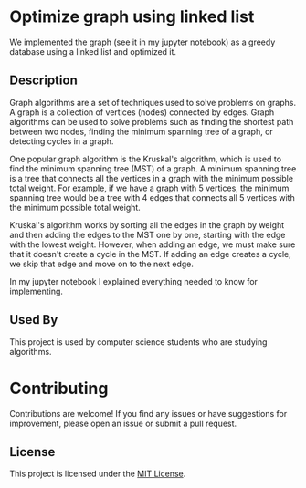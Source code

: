
# Optimize graph using linked list

We implemented the graph (see it in my jupyter notebook) as a greedy database using a linked list and optimized it.



## Description



Graph algorithms are a set of techniques used to solve problems on graphs. A graph is a collection of vertices (nodes) connected by edges. Graph algorithms can be used to solve problems such as finding the shortest path between two nodes, finding the minimum spanning tree of a graph, or detecting cycles in a graph.

One popular graph algorithm is the Kruskal's algorithm, which is used to find the minimum spanning tree (MST) of a graph. A minimum spanning tree is a tree that connects all the vertices in a graph with the minimum possible total weight. For example, if we have a graph with 5 vertices, the minimum spanning tree would be a tree with 4 edges that connects all 5 vertices with the minimum possible total weight.

Kruskal's algorithm works by sorting all the edges in the graph by weight and then adding the edges to the MST one by one, starting with the edge with the lowest weight. However, when adding an edge, we must make sure that it doesn't create a cycle in the MST. If adding an edge creates a cycle, we skip that edge and move on to the next edge.

In my jupyter notebook I explained everything needed to know for implementing.



## Used By

This project is used by computer science students who are studying algorithms.

# Contributing 
Contributions are welcome! If you find any issues or have suggestions for improvement, please open an issue or submit a pull request.

## License

This project is licensed under the [MIT License](https://opensource.org/license/mit/).
